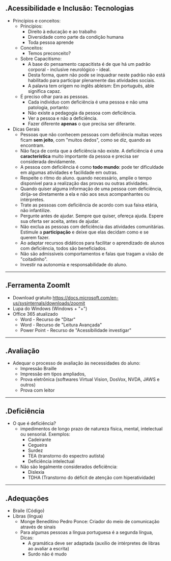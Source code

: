 .Acessibilidade e Inclusão: Tecnologias
-------------
- Princípios e conceitos:
	- Princípios:
		- Direito à educação e ao trabalho
		- Diversidade como parte da condição humana
		- Toda pessoa aprende
	- Conceitos:
		- Temos preconceito?
	- Sobre Capacitismo:
		- A base do pensamento capacitista é de que há um padrão corporal - inclusive neurológico - ideal.
		- Desta forma, quem não pode se inquadrar neste padrão não está habilitado para participar plenamente das atividades sociais.
		- A palavra tem origem no inglês ableism: Em português, able significa capaz.
	- É preciso olhar para as pessoas.
		- Cada indivíduo com deficiência é uma pessoa e não uma patologia, portanto:
		- Não existe a pedagogia da pessoa com deficiência.
		- Ver a pessoa e não a deficiência.
		- Fazer diferente <b>apenas</b> o que precisa ser diferante.
- Dicas Gerais
	- Pessoas que não conhecem pessoas com deficiência muitas vezes ficam <b>sem jeito</b>, com "muitos dedos", como se diz, quando as encontram.
	- Não faça de conta que a deficiência não existe. A deficiência é uma <b>característica</b> muito importante da pessoa e precisa ser considerada devidamente.
	- A pessoa com deficiência é como <b>todo mundo</b>: pode ter dificuldade em algumas atividades e facilidade em outras.
	- Respeite o ritmo do aluno. quando necessário, amplie o tempo disponível para a realização das provas ou outras atividades.
	- Quando quiser alguma informação de uma pessoa com deficiência, dirija-se diretamente a ela e não aos seus acompanhantes ou intérpretes.
	- Trate as pessoas com deficiência de acordo com sua faixa etária, não infantilize.
	- Pergunte antes de ajudar. Sempre que quiser, ofereça ajuda. Espere sua oferta ser aceita, antes de ajudar.
	- Não exclua as pessoas com deficiência das atividades comunitárias. Estimule a <b>participação</b> e deixe que elas decidam como e se querem fazer.
	- Ao adaptar recursos didáticos para facilitar o aprendizado de alunos com deficiência, todos são beneficiados.
	- Não são admissíveis comportamentos e falas que tragam a visão de "coitadinho".
	- Investir na autonomia e responsabilidade do aluno.
-------------
.Ferramenta ZoomIt
-------------
- Download gratuito https://docs.microsoft.com/en-us/sysinternals/downloads/zoomit
- Lupa do Windows (Windows + "+")
- Office 365 atualizado
	- Word - Recurso de "Ditar"
	- Word - Recurso de "Leitura Avançada"
	- Power Point - Recurso de "Acessibilidade investigar"
-------------
.Avaliação
-------------
- Adequar o processo de avaliação às necessidades do aluno:
	- Impressão Braille
	- Impressão em tipos ampliados,
	- Prova eletrônica (softwares Virtual Vision, DosVox, NVDA, JAWS e outros)
	- Prova com leitor
-------------
.Deficiência
-------------
- O que é deficiência?
	- impedimentos de longo prazo de natureza física, mental, intelectual ou sensorial.
		Exemplos:
		- Cadeirante		
		- Cegueira
		- Surdez
		- TEA (transtorno do espectro autista)
		- Deficiência intelectual
	- Não são legalmente considerados deficiência:
		- Dislexia
		- TDHA (Transtorno do déficit de atenção com hiperatividade)
-------------
.Adequações
-------------
- Braile (Código)
- Libras (língua)
	- Monge Beneditino Pedro Ponce: Criador do meio de comunicação através de sinais
	- Para algumas pessoas a língua portuguesa é a segunda língua, Dicas:
		- A gramática deve ser adaptada (auxílio de intérpretes de libras ao avaliar a escrita)
		- Surdo não é mudo
